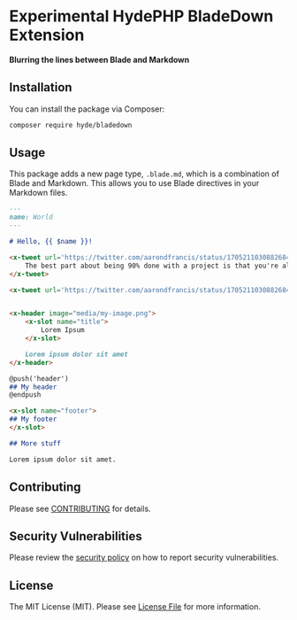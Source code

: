 # Experimental HydePHP BladeDown Extension

**Blurring the lines between Blade and Markdown**

## Installation

You can install the package via Composer:

```bash
composer require hyde/bladedown
```

## Usage

This package adds a new page type, `.blade.md`, which is a combination of Blade and Markdown. This allows you to use Blade directives in your Markdown files.

```markdown
---
name: World
---

# Hello, {{ $name }}!

<x-tweet url='https://twitter.com/aarondfrancis/status/1705211030882684946'>
    The best part about being 90% done with a project is that you're almost halfway finished!
</x-tweet>

<x-tweet url='https://twitter.com/aarondfrancis/status/1705211030882684946' text="The best part about being 90% done with a project is that you're almost halfway finished!" />


<x-header image="media/my-image.png">
    <x-slot name="title">
        Lorem Ipsum
    </x-slot>

    Lorem ipsum dolor sit amet
</x-header>

@push('header')
## My header
@endpush

<x-slot name="footer">
## My footer
</x-slot>

## More stuff

Lorem ipsum dolor sit amet.
```

## Contributing

Please see [CONTRIBUTING](CONTRIBUTING.md) for details.

## Security Vulnerabilities

Please review the [security policy](../../security/policy) on how to report security vulnerabilities.

## License

The MIT License (MIT). Please see [License File](LICENSE.md) for more information.

